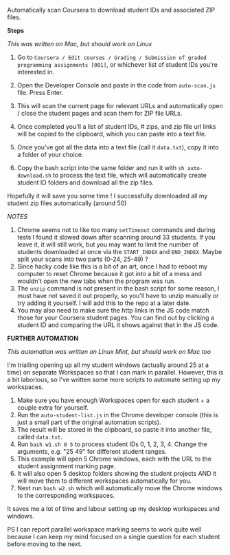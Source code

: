 Automatically scan Coursera to download student IDs and associated ZIP files.

**Steps**

*This was written on Mac, but should work on Linux*

1. Go to `Coursera / Edit courses / Grading / Submission of graded programming assignments [001]`, or whichever list of student IDs you're interested in.
2. Open the Developer Console and paste in the code from `auto-scan.js` file. Press Enter.
3. This will scan the current page for relevant URLs and automatically open / close the student pages and scan them for ZIP file URLs.
4. Once completed you'll a list of student IDs, # zips, and zip file url links will be copied to the clipboard, which you can paste into a text file.

5. Once you've got all the data into a text file (call it `data.txt`), copy it into a folder of your choice.
6. Copy the bash script into the same folder and run it with `sh auto-download.sh` to process the text file, which will automatically create student ID folders and download all the zip files.

Hopefully it will save you some time ! I successfully downloaded all my student zip files automatically (around 50)

*NOTES*

1. Chrome seems not to like too many `setTimeout` commands and during tests I found it slowed down after scanning around 33 students. If you leave it, it will still work, but you may want to limit the number of students downloaded at once via the `START_INDEX` and `END_INDEX`. Maybe split your scans into two parts (0-24, 25-49) ?
2. Since hacky code like this is a bit of an art, once I had to reboot my computer to reset Chrome because it got into a bit of a mess and wouldn't open the new tabs when the program was run.
3. The `unzip` command is not present in the bash script for some reason, I must have not saved it out properly, so you'll have to unzip manually or try adding it yourself. I will add this to the repo at a later date.
4. You may also need to make sure the http links in the JS code match those for your Coursera student pages. You can find out by clicking a student ID and comparing the URL it shows against that in the JS code.

**FURTHER AUTOMATION**

*This automation was written on Linux Mint, but should work on Mac too*

I'm trialling opening up all my student windows (actually around 25 at a time) on separate Workspaces so that I can mark in parallel. However, this is a bit laborious, so I've written some more scripts to automate setting up my workspaces.

1. Make sure you have enough Workspaces open for each student + a couple extra for yourself.
2. Run the `auto-student-list.js` in the Chrome developer console (this is just a small part of the original automation scripts).
3. The result will be stored in the clipboard, so paste it into another file, called `data.txt`.
4. Run `bash w1.sh 0 5` to process student IDs 0, 1, 2, 3, 4. Change the arguments, e.g. "25 49" for different student ranges.
5. This example will open 5 Chrome windows, each with the URL to the student assignment marking page.
6. It will also open 5 desktop folders showing the student projects AND it will move them to different workspaces automatically for you.
7. Next run `bash w2.sh` which will automatically move the Chrome windows to the corresponding workspaces.

It saves me a lot of time and labour setting up my desktop workspaces and windows.

PS I can report parallel workspace marking seems to work quite well because I can keep my mind focused on a single question for each student before moving to the next.
